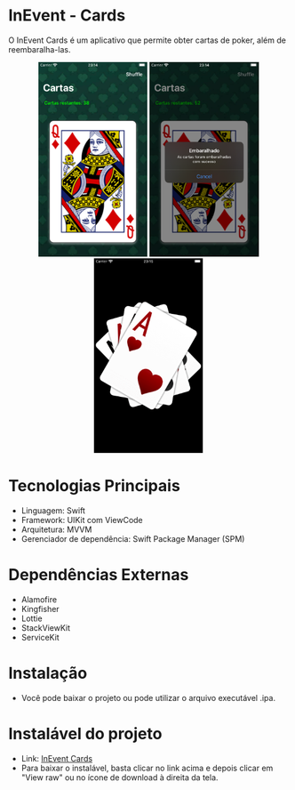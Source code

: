 # InEvent - Cards

O InEvent Cards é um aplicativo que permite obter cartas de poker, além de reembaralha-las.

<p align="center">
     <img alt="png" src="./Github Images/screenshot1.png" height="350"/>
     <img alt="png" src="./Github Images/screenshot2.png" height="350"/>
     <img alt="png" src="./Github Images/screenshot3.png" height="350"/>
</p>

# Tecnologias Principais
* Linguagem: Swift
* Framework: UIKit com ViewCode
* Arquitetura: MVVM
* Gerenciador de dependência: Swift Package Manager (SPM)

# Dependências Externas
* Alamofire
* Kingfisher
* Lottie
* StackViewKit
* ServiceKit

# Instalação

* Você pode baixar o projeto ou pode utilizar o arquivo executável .ipa.

# Instalável do projeto
* Link: [InEvent Cards](https://github.com/RickyMarq/InEvent-Cards/blob/main/InEvent-Cards.ipa)
* Para baixar o instalável, basta clicar no link acima e depois clicar em "View raw" ou no ícone de download à direita da tela.
